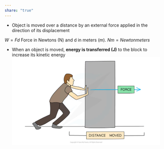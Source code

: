 ```yaml
---  
share: "true"  
---  
```

- Object is moved over a distance by an external force applied in the direction of its displacement  
  
$W = Fd$ Force in Newtons (N) and d in meters (m). $Nm = Newton meters$  
  
- When an object is moved, **energy is transferred (J)**  to the block to increase its kinetic energy  
![work done.png](../Images/work%20done.png)